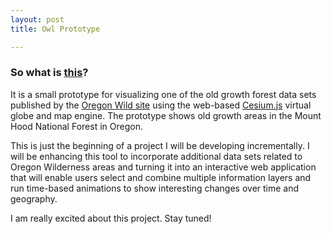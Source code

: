 ```yaml
---
layout: post
title: Owl Prototype

---
```

### So what is [this](http://blog.rikitraki.com/owl/)?

It is a small prototype for visualizing one of the old growth forest data sets published by the [Oregon Wild site](http://www.oregonwild.org/oregon_forests/map-gallery-1/interactive-old-growth-maps) using the web-based [Cesium.js](https://cesiumjs.org/) virtual globe and map engine. The prototype shows old growth areas in the Mount Hood National Forest in Oregon.

This is just the beginning of a project I will be developing incrementally. I will be enhancing this tool to incorporate additional data sets related to Oregon Wilderness areas and turning it into an interactive web application that will enable users select and combine multiple information layers and run time-based animations to show interesting changes over time and geography.

I am really excited about this project. Stay tuned!

